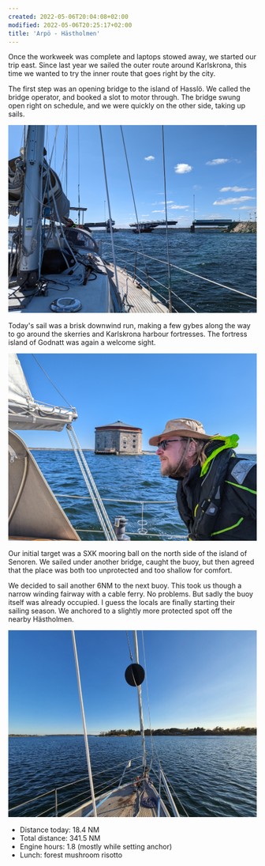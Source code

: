 ```yaml
---
created: 2022-05-06T20:04:08+02:00
modified: 2022-05-06T20:25:17+02:00
title: 'Arpö - Hästholmen'
---
```


Once the workweek was complete and laptops stowed away, we started our trip east. Since last year we sailed the outer route around Karlskrona, this time we wanted to try the inner route that goes right by the city.

The first step was an opening bridge to the island of Hasslö. We called the bridge operator, and booked a slot to motor through. The bridge swung open right on schedule, and we were quickly on the other side, taking up sails.

![Hasslö opening bridge](../2022/a41d1cafbafacf55cbb37c118ea453d2.jpg) 

Today's sail was a brisk downwind run, making a few gybes along the way to go around the skerries and Karlskrona harbour fortresses. The fortress island of Godnatt was again a welcome sight.

![Sailing past Godnatt](../2022/d321695f4b0f66ca3df275393053122e.jpg) 

Our initial target was a SXK mooring ball on the north side of the island of Senoren. We sailed under another bridge,  caught the buoy, but then agreed that the place was both too unprotected and too shallow for comfort.

We decided to sail another 6NM to the next buoy. This took us though a narrow winding fairway with a cable ferry. No problems. But sadly the buoy itself was already occupied. I guess the locals are finally starting their sailing season. We anchored to a slightly more protected spot off the nearby Hästholmen.

![At anchor](../2022/834d9305ead80b11db9bc10daaacc262.jpg) 

* Distance today: 18.4 NM
* Total distance: 341.5 NM
* Engine hours: 1.8 (mostly while setting anchor)
* Lunch: forest mushroom risotto
